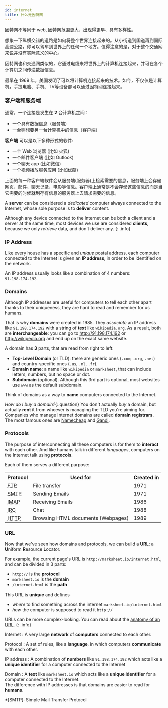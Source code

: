 ```yaml
---
id: internet
title: 什么是因特网
---
```


因特网不等同于 web, 因特网范围更大、出现得更早、具有多样性。

想象一下纵横交错的道路是如何将整个世界连接起来的。从小街道到国道再到国际高速公路，你可以驾车到世界上的任何一个地方。值得注意的是，对于整个交通网来说并没有实际意义的中心。

因特网也和交通网类似的，它通过电缆来将世界上的计算机连接起来，并可在各个计算机之间传递数据信息。

最早在 1969 年，美国发明了可以将计算机连接起来的技术。如今，不仅仅是计算机，手提电脑、手机、TV等设备都可以通过因特网连接起来。


### 客户端和服务端

通常，一个连接是发生在 **2** 台计算机之间：

* 一个具有数据信息（服务端）
* 一台则想要另一台计算机中的信息（客户端）

**客户端** 可以是以下多种形式的软件:

* 一个 Web 浏览器 (比如 火狐)
* 一个邮件客户端 (比如 Outlook)
* 一个聊天 app (比如微信)
* 一个视频播放服务应用 (比如优酷)

上面的每一种客户端软件会从服务端(服务器)上检索需要的信息，服务端上会存储网页、邮件、聊天记录、电影等信息。客户端上通常是不会存储这些信息的而是当它需要的时候就到存有信息的服务器上去请求需要的信息。


A **server** can be considered a _dedicated_ computer always connected to the Internet, whose sole purpose is to **deliver** content.

Although any device connected to the Internet can be both a client and a server at the same time, most devices we use are considered **clients**, because we only _retrieve_ data, and don't deliver any.
{: .info}

### IP Address

Like every house has a specific and _unique_ postal address, each computer connected to the Internet is given an **IP address**, in order to be identified on the network.

An IP address usually looks like a combination of 4 numbers: `91.198.174.192`.

### Domains

Although IP addresses are useful for computers to tell each other apart thanks to their uniqueness, they are hard to read and remember for us humans.

That is why **domains** were created in 1985. They _associate_ an IP address like `91.198.174.192` with a string of **text** like `wikipedia.org`. As a result, both are **interchangeable**: you can go to <http://91.198.174.192> or <http://wikipedia.org> and end up on the exact same website.

A domain has **3** parts, that are read from right to left:

* **Top-Level Domain** (or TLD): there are generic ones (`.com`, `.org`, `.net`) and country-specific ones (`.us`, `.nl`, `.fr`).
* **Domain name**: a name like `wikipedia` or `marksheet`, that can include letters, numbers, but no space or dot.
* **Subdomain** (optional). Although this 3rd part is optional, most websites use `www` as the default subdomain.

Think of domains as a way to **name** computers connected to the Internet.

_How do I buy a domain?_{:.question}
You don't actually _buy_ a domain, but actually **rent** it from whoever is managing the TLD you're aiming for.  
Companies who manage Internet domains are called **domain registrars**. The most famous ones are [Namecheap](https://www.namecheap.com/) and [Gandi](https://www.gandi.net/).

### Protocols

The purpose of interconnecting all these computers is for them to **interact** with each other. And like humans talk in different _languages_, computers on the Internet talk using **protocols**.

Each of them serves a different purpose:

<div class="table">
  <table>
    <tr>
      <th>Protocol</th>
      <th>Used for</th>
      <th>Created in</th>
    </tr>
    <tr>
      <td>
        <abbr title="File Transfer Protocol">FTP</abbr>
      </td>
      <td>File transfer</td>
      <td>1971</td>
    </tr>
    <tr>
      <td>
        <abbr title="Simple Mail Transfer Protocol">SMTP</abbr>
      </td>
      <td>Sending Emails</td>
      <td>1971</td>
    </tr>
    <tr>
      <td>
        <abbr title="Internet Message Access Protocol">IMAP</abbr>
      </td>
      <td>Receiving Emails</td>
      <td>1986</td>
    </tr>
    <tr>
      <td>
        <abbr title="Internet Relay Chat">IRC</abbr>
      </td>
      <td>Chat</td>
      <td>1988</td>
    </tr>
    <tr>
      <td>
        <abbr title="HyperText Transfer Protocol">HTTP</abbr>
      </td>
      <td>Browsing HTML documents (Webpages)</td>
      <td>1989</td>
    </tr>
  </table>
</div>

### URL

Now that we've seen how domains and protocols, we can build a **URL**: a **U**niform **R**esource **L**ocator.

For example, the current page's URL is `http://marksheet.io/internet.html`, and can be divided in 3 parts:

* `http://` is the **protocol**
* `marksheet.io` is the **domain**
* `/internet.html` is the **path**

This URL is **unique** and defines

* _where_ to find something across the internet `marksheet.io/internet.html`
* _how_ the computer is supposed to read it `http://`

URLs can be more complex-looking. You can read about the [anatomy of an URL](http://doepud.co.uk/blog/anatomy-of-a-url).
{: .info}

Internet
: A very large **network** of **computers** connected to each other.

Protocol
: A set of rules, like a **language**, in which computers **communicate** with each other.

IP address
: A combination of **numbers** like `91.198.174.192` which acts like a **unique identifier** for a computer connected to the Internet

Domain
: A **text** like `marksheet.io` which acts like a **unique identifier** for a computer connected to the Internet.  
The difference with IP addresses is that domains are easier to read for **humans**.

[^1]: Apart from oceans obviously.

*[SMTP]: Simple Mail Transfer Protocol
